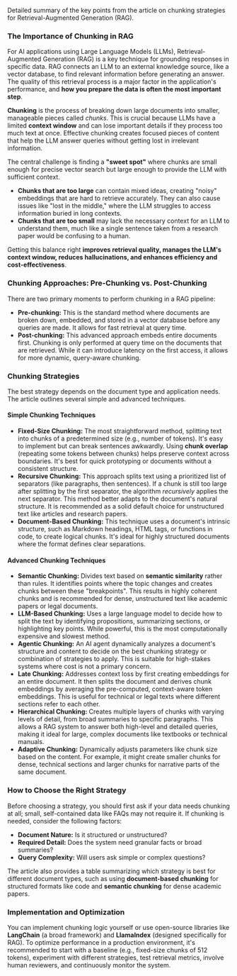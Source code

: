 Detailed summary of the key points from the article on chunking strategies for Retrieval-Augmented Generation (RAG).

### The Importance of Chunking in RAG

For AI applications using Large Language Models (LLMs), Retrieval-Augmented Generation (RAG) is a key technique for grounding responses in specific data. RAG connects an LLM 
to an external knowledge source, like a vector database, to find relevant information before generating an answer. 
  The quality of this retrieval process is a major factor in the application's performance, and **how you prepare the data is often the most important step**.

**Chunking** is the process of breaking down large documents into smaller, manageable pieces called *chunks*. This is crucial because LLMs have a limited **context window** and 
can lose important details if they process too much text at once. Effective chunking creates focused pieces of content that help the LLM answer queries without getting lost
in irrelevant information.

The central challenge is finding a **"sweet spot"** where chunks are small enough for precise vector search but large enough to provide the LLM with sufficient context.
*   **Chunks that are too large** can contain mixed ideas, creating "noisy" embeddings that are hard to retrieve accurately. They can also cause issues like "lost in the middle,"
  where the LLM struggles to access information buried in long contexts.
*   **Chunks that are too small** may lack the necessary context for an LLM to understand them, much like a single sentence taken from a research paper would be confusing to a
human.

Getting this balance right **improves retrieval quality, manages the LLM's context window, reduces hallucinations, and enhances efficiency and cost-effectiveness**.

### Chunking Approaches: Pre-Chunking vs. Post-Chunking

There are two primary moments to perform chunking in a RAG pipeline:
*   **Pre-chunking:** This is the standard method where documents are broken down, embedded, and stored in a vector database before any queries are made. It allows for fast retrieval at query time.
*   **Post-chunking:** This advanced approach embeds entire documents first. Chunking is only performed at query time on the documents that are retrieved. While it can introduce latency on the first access, it allows for more dynamic, query-aware chunking.

### Chunking Strategies

The best strategy depends on the document type and application needs. The article outlines several simple and advanced techniques.

#### Simple Chunking Techniques
*   **Fixed-Size Chunking:** The most straightforward method, splitting text into chunks of a predetermined size (e.g., number of tokens). It's easy to implement but can break sentences awkwardly. Using **chunk overlap** (repeating some tokens between chunks) helps preserve context across boundaries. It's best for quick prototyping or documents without a consistent structure.
*   **Recursive Chunking:** This approach splits text using a prioritized list of separators (like paragraphs, then sentences). If a chunk is still too large after splitting by the first separator, the algorithm *recursively* applies the next separator. This method better adapts to the document's natural structure. It is recommended as a solid default choice for unstructured text like articles and research papers.
*   **Document-Based Chunking:** This technique uses a document's intrinsic structure, such as Markdown headings, HTML tags, or functions in code, to create logical chunks. It's ideal for highly structured documents where the format defines clear separations.

#### Advanced Chunking Techniques
*   **Semantic Chunking:** Divides text based on **semantic similarity** rather than rules. It identifies points where the topic changes and creates chunks between these "breakpoints". This results in highly coherent chunks and is recommended for dense, unstructured text like academic papers or legal documents.
*   **LLM-Based Chunking:** Uses a large language model to decide how to split the text by identifying propositions, summarizing sections, or highlighting key points. While powerful, this is the most computationally expensive and slowest method.
*   **Agentic Chunking:** An AI agent dynamically analyzes a document's structure and content to decide on the best chunking strategy or combination of strategies to apply. This is suitable for high-stakes systems where cost is not a primary concern.
*   **Late Chunking:** Addresses context loss by first creating embeddings for an entire document. It then splits the document and derives chunk embeddings by averaging the pre-computed, context-aware token embeddings. This is useful for technical or legal texts where different sections refer to each other.
*   **Hierarchical Chunking:** Creates multiple layers of chunks with varying levels of detail, from broad summaries to specific paragraphs. This allows a RAG system to answer both high-level and detailed queries, making it ideal for large, complex documents like textbooks or technical manuals.
*   **Adaptive Chunking:** Dynamically adjusts parameters like chunk size based on the content. For example, it might create smaller chunks for dense, technical sections and larger chunks for narrative parts of the same document.

### How to Choose the Right Strategy

Before choosing a strategy, you should first ask if your data needs chunking at all; small, self-contained data like FAQs may not require it. If chunking is needed, consider the following factors:
*   **Document Nature:** Is it structured or unstructured?
*   **Required Detail:** Does the system need granular facts or broad summaries?
*   **Query Complexity:** Will users ask simple or complex questions?

The article also provides a table summarizing which strategy is best for different document types, such as using **document-based chunking** for structured formats like code and **semantic chunking** for dense academic papers.

### Implementation and Optimization

You can implement chunking logic yourself or use open-source libraries like **LangChain** (a broad framework) and **LlamaIndex** (designed specifically for RAG). To optimize performance in a production environment, it's recommended to start with a baseline (e.g., fixed-size chunks of 512 tokens), experiment with different strategies, test retrieval metrics, involve human reviewers, and continuously monitor the system.
